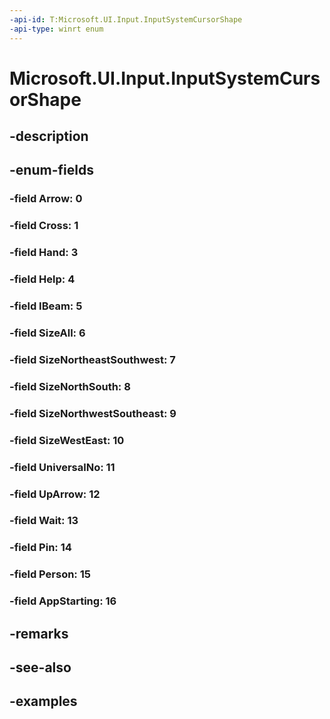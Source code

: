 ```yaml
---
-api-id: T:Microsoft.UI.Input.InputSystemCursorShape
-api-type: winrt enum
---
```


# Microsoft.UI.Input.InputSystemCursorShape

<!--
public enum InputSystemCursorShape
-->


## -description

## -enum-fields

### -field Arrow: 0

### -field Cross: 1

### -field Hand: 3

### -field Help: 4

### -field IBeam: 5

### -field SizeAll: 6

### -field SizeNortheastSouthwest: 7

### -field SizeNorthSouth: 8

### -field SizeNorthwestSoutheast: 9

### -field SizeWestEast: 10

### -field UniversalNo: 11

### -field UpArrow: 12

### -field Wait: 13

### -field Pin: 14

### -field Person: 15

### -field AppStarting: 16

## -remarks

## -see-also

## -examples


